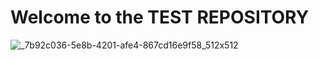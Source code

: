 # Welcome to the TEST REPOSITORY
![_7b92c036-5e8b-4201-afe4-867cd16e9f58_512x512](https://github.com/ManishAditiya/Test-Repo/assets/129191267/7a168d6d-f3fa-4d40-9f61-81f75ca0bbaf)
